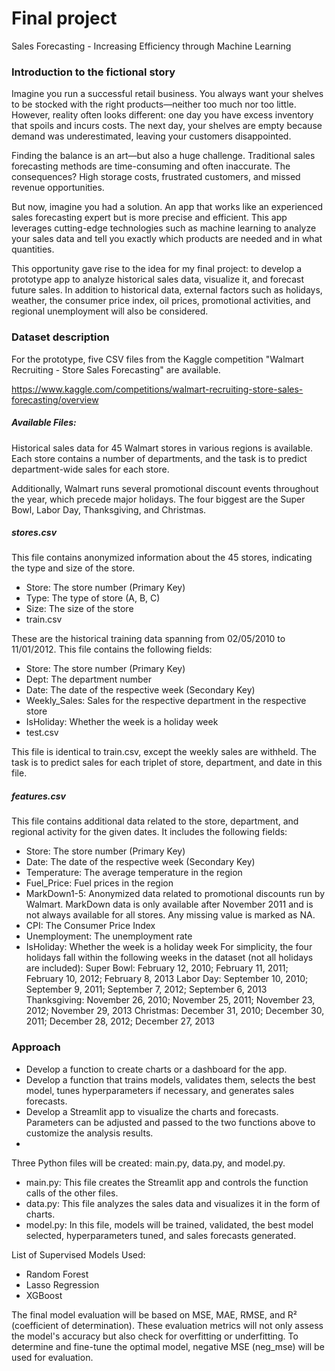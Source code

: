 # Final project

Sales Forecasting - Increasing Efficiency through Machine Learning

### Introduction to the fictional story
Imagine you run a successful retail business. You always want your shelves to be stocked with the right products—neither too much nor too little. However, reality often looks different: one day you have excess inventory that spoils and incurs costs. The next day, your shelves are empty because demand was underestimated, leaving your customers disappointed.

Finding the balance is an art—but also a huge challenge. Traditional sales forecasting methods are time-consuming and often inaccurate. The consequences? High storage costs, frustrated customers, and missed revenue opportunities.

But now, imagine you had a solution. An app that works like an experienced sales forecasting expert but is more precise and efficient. This app leverages cutting-edge technologies such as machine learning to analyze your sales data and tell you exactly which products are needed and in what quantities.

This opportunity gave rise to the idea for my final project: to develop a prototype app to analyze historical sales data, visualize it, and forecast future sales. In addition to historical data, external factors such as holidays, weather, the consumer price index, oil prices, promotional activities, and regional unemployment will also be considered.

### Dataset description
For the prototype, five CSV files from the Kaggle competition "Walmart Recruiting - Store Sales Forecasting" are available.

https://www.kaggle.com/competitions/walmart-recruiting-store-sales-forecasting/overview

##### Available Files:

Historical sales data for 45 Walmart stores in various regions is available. Each store contains a number of departments, and the task is to predict department-wide sales for each store.

Additionally, Walmart runs several promotional discount events throughout the year, which precede major holidays. The four biggest are the Super Bowl, Labor Day, Thanksgiving, and Christmas.

##### stores.csv

This file contains anonymized information about the 45 stores, indicating the type and size of the store.

- Store: The store number (Primary Key)
- Type: The type of store (A, B, C)
- Size: The size of the store
- train.csv

These are the historical training data spanning from 02/05/2010 to 11/01/2012. This file contains the following fields:

- Store: The store number (Primary Key)
- Dept: The department number
- Date: The date of the respective week (Secondary Key)
- Weekly_Sales: Sales for the respective department in the respective store
- IsHoliday: Whether the week is a holiday week
- test.csv

This file is identical to train.csv, except the weekly sales are withheld. The task is to predict sales for each triplet of store, department, and date in this file.

##### features.csv

This file contains additional data related to the store, department, and regional activity for the given dates. It includes the following fields:

- Store: The store number (Primary Key)
- Date: The date of the respective week (Secondary Key)
- Temperature: The average temperature in the region
- Fuel_Price: Fuel prices in the region
- MarkDown1-5: Anonymized data related to promotional discounts run by Walmart. MarkDown data is only available after November 2011 and is not always available for all stores. Any missing value is marked as NA.
- CPI: The Consumer Price Index
- Unemployment: The unemployment rate
- IsHoliday: Whether the week is a holiday week
For simplicity, the four holidays fall within the following weeks in the dataset (not all holidays are included):
Super Bowl: February 12, 2010; February 11, 2011; February 10, 2012; February 8, 2013
Labor Day: September 10, 2010; September 9, 2011; September 7, 2012; September 6, 2013
Thanksgiving: November 26, 2010; November 25, 2011; November 23, 2012; November 29, 2013
Christmas: December 31, 2010; December 30, 2011; December 28, 2012; December 27, 2013

### Approach

- Develop a function to create charts or a dashboard for the app.
- Develop a function that trains models, validates them, selects the best model, tunes hyperparameters if necessary, and generates sales forecasts.
- Develop a Streamlit app to visualize the charts and forecasts. Parameters can be adjusted and passed to the two functions above to customize the analysis results.
- 
Three Python files will be created: main.py, data.py, and model.py.
- main.py: This file creates the Streamlit app and controls the function calls of the other files.
- data.py: This file analyzes the sales data and visualizes it in the form of charts.
- model.py: In this file, models will be trained, validated, the best model selected, hyperparameters tuned, and sales forecasts generated.

List of Supervised Models Used:
- Random Forest
- Lasso Regression
- XGBoost
  
The final model evaluation will be based on MSE, MAE, RMSE, and R² (coefficient of determination). These evaluation metrics will not only assess the model's accuracy but also check for overfitting or underfitting. To determine and fine-tune the optimal model, negative MSE (neg_mse) will be used for evaluation.
